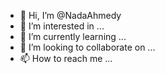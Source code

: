 - 👋 Hi, I’m @NadaAhmedy
- 👀 I’m interested in ...
- 🌱 I’m currently learning ...
- 💞️ I’m looking to collaborate on ...
- 📫 How to reach me ...

<!---
NadaAhmedy/NadaAhmedy is a ✨ special ✨ repository because its `README.md` (this file) appears on your GitHub profile.
You can click the Preview link to take a look at your changes.
--->
